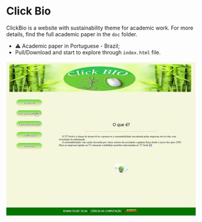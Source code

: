 # Click Bio
ClickBio is a website with sustainability theme for academic work.
For more details, find the full academic paper in the `doc` folder.

* :warning: Academic paper in Portuguese - Brazil;
* Pull/Download and start to explore through `index.html` file.

![alt text](img/tiverdegif.gif)